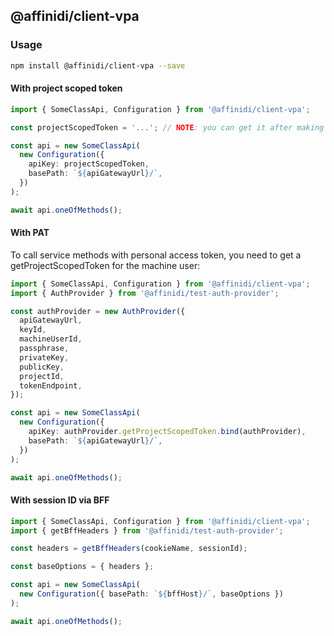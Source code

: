 ## @affinidi/client-vpa

### Usage

```bash
npm install @affinidi/client-vpa --save
```

#### With project scoped token

```ts
import { SomeClassApi, Configuration } from '@affinidi/client-vpa';

const projectScopedToken = '...'; // NOTE: you can get it after making Affinidi Login (via CLI, Portal)

const api = new SomeClassApi(
  new Configuration({
    apiKey: projectScopedToken,
    basePath: `${apiGatewayUrl}/`,
  })
);

await api.oneOfMethods();
```

#### With PAT

To call service methods with personal access token, you need to get a getProjectScopedToken for the machine user:

```ts
import { SomeClassApi, Configuration } from '@affinidi/client-vpa';
import { AuthProvider } from '@affinidi/test-auth-provider';

const authProvider = new AuthProvider({
  apiGatewayUrl,
  keyId,
  machineUserId,
  passphrase,
  privateKey,
  publicKey,
  projectId,
  tokenEndpoint,
});

const api = new SomeClassApi(
  new Configuration({
    apiKey: authProvider.getProjectScopedToken.bind(authProvider),
    basePath: `${apiGatewayUrl}/`,
  })
);

await api.oneOfMethods();
```

#### With session ID via BFF

```ts
import { SomeClassApi, Configuration } from '@affinidi/client-vpa';
import { getBffHeaders } from '@affinidi/test-auth-provider';

const headers = getBffHeaders(cookieName, sessionId);

const baseOptions = { headers };

const api = new SomeClassApi(
  new Configuration({ basePath: `${bffHost}/`, baseOptions })
);

await api.oneOfMethods();
```
